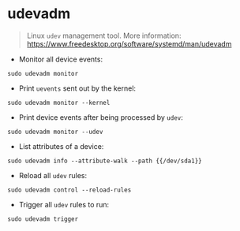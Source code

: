 # udevadm

> Linux `udev` management tool.
> More information: <https://www.freedesktop.org/software/systemd/man/udevadm>

- Monitor all device events:

`sudo udevadm monitor`

- Print `uevents` sent out by the kernel:

`sudo udevadm monitor --kernel`

- Print device events after being processed by `udev`:

`sudo udevadm monitor --udev`

- List attributes of a device:

`sudo udevadm info --attribute-walk --path {{/dev/sda1}}`

- Reload all `udev` rules:

`sudo udevadm control --reload-rules`

- Trigger all `udev` rules to run:

`sudo udevadm trigger`
